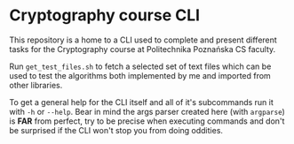 # Cryptography course CLI

This repository is a home to a CLI used to complete and present different tasks for the Cryptography course at
Politechnika Poznańska CS faculty.

Run `get_test_files.sh` to fetch a selected set of text files which can be used to test the algorithms both implemented
by me and imported from other libraries.

To get a general help for the CLI itself and all of it's subcommands run it with `-h` or `--help`. Bear in mind the args
parser created here (with `argparse`) is **FAR** from perfect, try to be precise when executing commands and don't be
surprised if the CLI won't stop you from doing oddities.